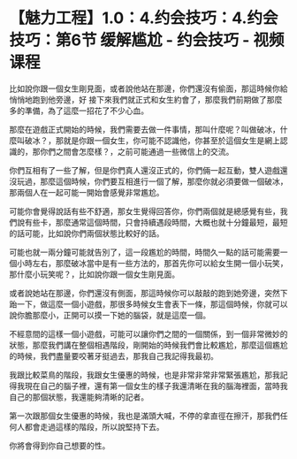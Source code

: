 # 【魅力工程】1.0：4.约会技巧：4.约会技巧：第6节 缓解尴尬 - 约会技巧 - 视频课程

比如說你跟一個女生剛見面，或者說他站在那邊，你們還沒有偷面，那這時候你給悄悄地跑到他旁邊，好 接下來我們就正式和女生約會了，那麼我們前期做了那麼多的準備，為了這麼一招花了不少心血。

那麼在遊戲正式開始的時候，我們需要去做一件事情，那叫什麼呢？叫做破冰，什麼叫破冰？，那就是你跟一個女生，你可能不認識他，你甚至於這個女生是網上認識的，那你們之間會怎麼樣？，之前可能通過一些微信上的交流。

你們互相有了一些了解，但是你們真人還沒正式的，你們倆一起互動，雙人遊戲還沒玩過，那麼這個時候，你們要互相進行一個了解，那麼你就必須要做一個破冰，那兩個人在一起可能一開始會感覺非常尷尬。

可能你會覺得說話有些不舒適，那女生覺得回答你，你們兩個就是總感覺有些，我們說有些卡，那麼通常這個時間，只會持續遇段時間，大概也就十分鐘最短，最短的話可能，比如說你們兩個狀態比較好的話。

可能也就一兩分鐘可能就告別了，這一段尷尬的時間，時間久一點的話可能需要一個小時左右，那麼破冰當中是有一些方法的，那首先你可以給女生開一個小玩笑，那什麼小玩笑呢？，比如說你跟一個女生剛見面。

或者說她站在那邊，你們還沒有側面，那這時候你可以敲敲的跑到她旁邊，突然下跆一下，做這麼一個小遊戲，那很多時候女生會表下一條，那這個時候，你就可以說你膽那麼小，正開可以摸一下她的腦袋，就是這麼一個。

不經意間的這樣一個小遊戲，可能可以讓你們之間的一個關係，到一個非常微妙的狀態，那麼我們講在整個相遇階段，剛開始的時候我們會比較尷尬，那麼這個尷尬的時候，我們盡量要咬著牙挺過去，那我自己我記得我最初。

我跟比較菜鳥的階段，我跟女生優惠的時候，也是非常非常非常緊張尷尬，那我記得我現在自己的腦子裡，還有第一個女生的樣子我還清晰在我的腦海裡面，當時我自己的那個狀態，我還能夠清晰的記者。

第一次跟那個女生優惠的時候，我也是滿頭大喊，不停的拿直徑在擦汗，那我們任何人都會走過這樣的階段，所以說堅持下去。

你將會得到你自己想要的性。
